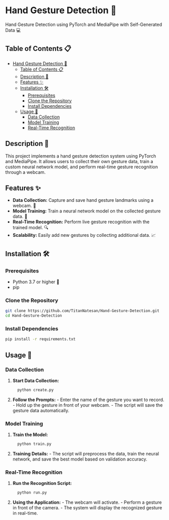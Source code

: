 # Hand Gesture Detection 🤚

Hand Gesture Detection using PyTorch and MediaPipe with Self-Generated Data 💻

## Table of Contents 📋
- [Hand Gesture Detection 🤚](#hand-gesture-detection-)
  - [Table of Contents 📋](#table-of-contents-)
  - [Description 📝](#description-)
  - [Features ✨](#features-)
  - [Installation 🛠️](#installation-️)
    - [Prerequisites](#prerequisites)
    - [Clone the Repository](#clone-the-repository)
    - [Install Dependencies](#install-dependencies)
  - [Usage 🏃](#usage-)
    - [Data Collection](#data-collection)
    - [Model Training](#model-training)
    - [Real-Time Recognition](#real-time-recognition)

## Description 📝
This project implements a hand gesture detection system using PyTorch and MediaPipe. It allows users to collect their own gesture data, train a custom neural network model, and perform real-time gesture recognition through a webcam.

## Features ✨
- **Data Collection:** Capture and save hand gesture landmarks using a webcam. 📸
- **Model Training:** Train a neural network model on the collected gesture data. 🧠
- **Real-Time Recognition:** Perform live gesture recognition with the trained model. 🔍
- **Scalability:** Easily add new gestures by collecting additional data. 📈

## Installation 🛠️

### Prerequisites
- Python 3.7 or higher 🐍
- pip

### Clone the Repository
```bash
git clone https://github.com/TitanNatesan/Hand-Gesture-Detection.git
cd Hand-Gesture-Detection
```

### Install Dependencies
```bash
pip install -r requirements.txt
```

## Usage 🏃

### Data Collection
1. **Start Data Collection:**
      ```bash
        python create.py
      ```
2. **Follow the Prompts:**
                - Enter the name of the gesture you want to record.
                - Hold up the gesture in front of your webcam.
                - The script will save the gesture data automatically.

### Model Training
1. **Train the Model:**
      ```bash
        python train.py
      ```
2. **Training Details:**
                - The script will preprocess the data, train the neural network, and save the best model based on validation accuracy.

### Real-Time Recognition
1. **Run the Recognition Script:**
      ```bash
        python run.py
      ```
2. **Using the Application:**
                - The webcam will activate.
                - Perform a gesture in front of the camera.
                - The system will display the recognized gesture in real-time.
